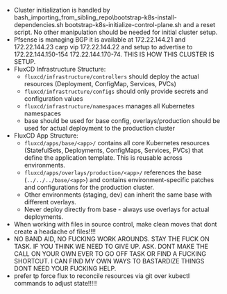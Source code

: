 - Cluster initialization is handled by bash\_importing_from_sibling_repo\bootstrap-k8s-install-dependencies.sh bootstrap-k8s-initialize-control-plane.sh and a reset script. No other manipulation should be needed for initial cluster setup.
- Pfsense is managing BGP it is available at 172.22.144.21 and 172.22.144.23 carp vip 172.22.144.22 and setup to advertise to 172.22.144.150-154 172.22.144.170-74. THIS IS HOW THIS CLUSTER IS SETUP.
- FluxCD Infrastructure Structure:
  - `fluxcd/infrastructure/controllers` should deploy the actual resources (Deployment, ConfigMap, Services, PVCs)
  - `fluxcd/infrastructure/configs` should only provide secrets and configuration values
  - `fluxcd/infrastructure/namespaces` manages all Kubernetes namespaces
  - base should be used for base config, overlays/production should be used for actual deployment to the production cluster
- FluxCD App Structure:
  - `fluxcd/apps/base/<app>/` contains all core Kubernetes resources (StatefulSets, Deployments, ConfigMaps, Services, PVCs) that define the application template. This is reusable across environments.
  - `fluxcd/apps/overlays/production/<app>/` references the base (`../../../base/<app>`) and contains environment-specific patches and configurations for the production cluster.
  - Other environments (staging, dev) can inherit the same base with different overlays.
  - Never deploy directly from base - always use overlays for actual deployments.
- When working with files in source control, make clean moves that dont create a headache of files!!!!
- NO BAND AID, NO FUCKING WORK AROUNDS. STAY THE FUCK ON TASK. IF YOU THINK WE NEED TO GIVE UP. ASK. DONT MAKE THE CALL ON YOUR OWN EVER TO GO OFF TASK OR FIND A FUCKING SHORTCUT. I CAN FIND MY OWN WAYS TO BASTARDIZE THINGS DONT NEED YOUR FUCKING HELP.
- prefer tp force flux to reconcile resources via git over kubectl commands to adjust state!!!!!